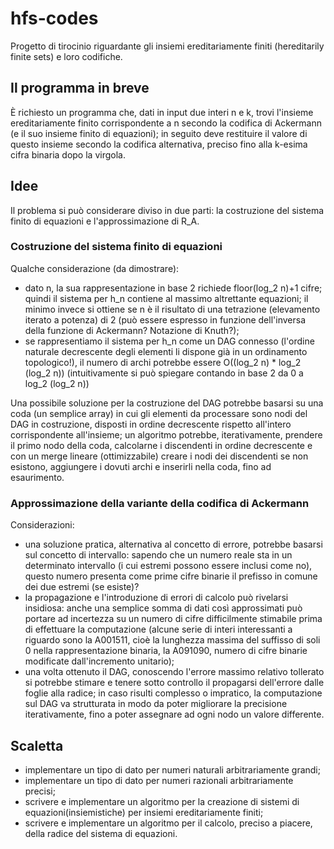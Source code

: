 # hfs-codes
Progetto di tirocinio riguardante gli insiemi ereditariamente finiti (hereditarily finite sets) e loro codifiche.

## Il programma in breve
È richiesto un programma che, dati in input due interi n e k, trovi l'insieme ereditariamente finito corrispondente a n secondo la codifica di Ackermann (e il suo insieme finito di equazioni); in seguito deve restituire il valore di questo insieme secondo la codifica alternativa, preciso fino alla k-esima cifra binaria dopo la virgola.

## Idee
Il problema si può considerare diviso in due parti: la costruzione del sistema finito di equazioni e l'approssimazione di R\_A.
### Costruzione del sistema finito di equazioni
Qualche considerazione (da dimostrare):
 - dato n, la sua rappresentazione in base 2 richiede floor(log\_2 n)+1 cifre; quindi il sistema per h\_n contiene al massimo altrettante equazioni; il minimo invece si ottiene se n è il risultato di una tetrazione (elevamento iterato a potenza) di 2 (può essere espresso in funzione dell'inversa della funzione di Ackermann? Notazione di Knuth?);
 - se rappresentiamo il sistema per h\_n come un DAG connesso (l'ordine naturale decrescente degli elementi li dispone già in un ordinamento topologico!), il numero di archi potrebbe essere O((log\_2 n) * log\_2 (log\_2 n)) (intuitivamente si può spiegare contando in base 2 da 0 a log\_2 (log\_2 n))

Una possibile soluzione per la costruzione del DAG potrebbe basarsi su una coda (un semplice array) in cui gli elementi da processare sono nodi del DAG in costruzione, disposti in ordine decrescente rispetto all'intero corrispondente all'insieme; un algoritmo potrebbe, iterativamente, prendere il primo nodo della coda, calcolarne i discendenti in ordine decrescente e con un merge lineare (ottimizzabile) creare i nodi dei discendenti se non esistono, aggiungere i dovuti archi e inserirli nella coda, fino ad esaurimento.

### Approssimazione della variante della codifica di Ackermann
Considerazioni:
 - una soluzione pratica, alternativa al concetto di errore, potrebbe basarsi sul concetto di intervallo: sapendo che un numero reale sta in un determinato intervallo (i cui estremi possono essere inclusi come no), questo numero presenta come prime cifre binarie il prefisso in comune dei due estremi (se esiste)?
 - la propagazione e l'introduzione di errori di calcolo può rivelarsi insidiosa: anche una semplice somma di dati così approssimati può portare ad incertezza su un numero di cifre difficilmente stimabile prima di effettuare la computazione (alcune serie di interi interessanti a riguardo sono la A001511, cioè la lunghezza massima del suffisso di soli 0 nella rappresentazione binaria, la A091090, numero di cifre binarie modificate dall'incremento unitario);
 - una volta ottenuto il DAG, conoscendo l'errore massimo relativo tollerato si potrebbe stimare e tenere sotto controllo il propagarsi dell'errore dalle foglie alla radice; in caso risulti complesso o impratico, la computazione sul DAG va strutturata in modo da poter migliorare la precisione iterativamente, fino a poter assegnare ad ogni nodo un valore differente.

## Scaletta
 - implementare un tipo di dato per numeri naturali arbitrariamente grandi;
 - implementare un tipo di dato per numeri razionali arbitrariamente precisi;
 - scrivere e implementare un algoritmo per la creazione di sistemi di equazioni(insiemistiche) per insiemi ereditariamente finiti;
 - scrivere e implementare un algoritmo per il calcolo, preciso a piacere, della radice del sistema di equazioni.
